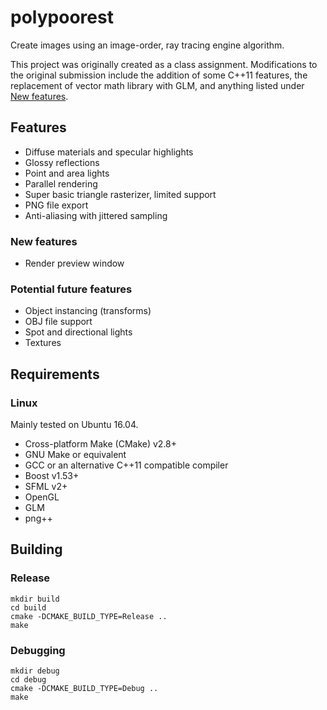 polypoorest
===========

Create images using an image-order, ray tracing engine algorithm.

This project was originally created as a class assignment. Modifications to the
original submission include the addition of some C++11 features, the
replacement of vector math library with GLM, and anything listed under [New features](#new-features).

## Features
* Diffuse materials and specular highlights
* Glossy reflections
* Point and area lights
* Parallel rendering
* Super basic triangle rasterizer, limited support
* PNG file export
* Anti-aliasing with jittered sampling

### New features
* Render preview window

### Potential future features
* Object instancing (transforms)
* OBJ file support
* Spot and directional lights
* Textures

## Requirements ##
### Linux ###
Mainly tested on Ubuntu 16.04.
* Cross-platform Make (CMake) v2.8+
* GNU Make or equivalent
* GCC or an alternative C++11 compatible compiler
* Boost v1.53+
* SFML v2+
* OpenGL
* GLM
* png++

## Building ##
### Release ###
```shell
mkdir build
cd build
cmake -DCMAKE_BUILD_TYPE=Release ..
make
```

### Debugging ###
```shell
mkdir debug
cd debug
cmake -DCMAKE_BUILD_TYPE=Debug ..
make
```
